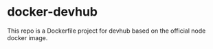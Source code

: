 # docker-devhub
This repo is a Dockerfile project for devhub based on the official node docker image.
